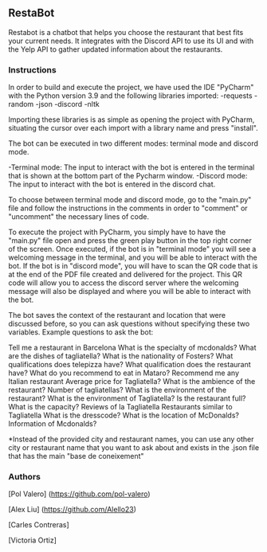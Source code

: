 ## RestaBot

Restabot is a chatbot that helps you choose the restaurant that best fits your current needs. It integrates with the Discord API to use its UI and with the Yelp API to gather updated information about the restaurants. 

### Instructions
In order to build and execute the project, we have used the IDE "PyCharm" with the Python version 3.9 and the following libraries imported:
-requests
-random
-json
-discord
-nltk

Importing these libraries is as simple as opening the project with PyCharm, situating the cursor over each import with a library name and press "install".

The bot can be executed in two different modes: terminal mode and discord mode.

-Terminal mode: The input to interact with the bot is entered in the terminal that is shown at the bottom part of the Pycharm window.
-Discord mode: The input to interact with the bot is entered in the discord chat.

To choose between terminal mode and discord mode, go to the "main.py" file and follow the instructions in the comments in order to "comment" or "uncomment" the necessary lines of code.

To execute the project with PyCharm, you simply have to have the "main.py" file open and press the green play button in the top right corner of the screen.
Once executed, if the bot is in "terminal mode" you will see a welcoming message in the terminal, and you will be able to interact with the bot.
If the bot is in "discord mode", you will have to scan the QR code that is at the end of the PDF file created and delivered for the project.
This QR code will allow you to access the discord server where the welcoming message will also be displayed and where you will be able to interact with the bot.

The bot saves the context of the restaurant and location that were discussed before, so you can ask questions without specifying these two variables.
Example questions to ask the bot:

Tell me a restaurant in Barcelona
What is the specialty of mcdonalds?
What are the dishes of tagliatella?
What is the nationality of Fosters?
What qualifications does telepizza have? What qualification does the restaurant have?
What do you recommend to eat in Mataro?
Recommend me any Italian restaurant
Average price for Tagliatella?
What is the ambience of the restaurant?
Number of tagliatellas?
What is the environment of the restaurant? What is the environment of Tagliatella?
Is the restaurant full?
What is the capacity?
Reviews of la Tagliatella
Restaurants similar to Tagliatella
What is the dresscode?
What is the location of McDonalds?
Information of Mcdonalds?

*Instead of the provided city and restaurant names, you can use any other city or restaurant name that you want to ask about and exists in the .json file that has the main "base de coneixement"

### Authors

[Pol Valero] (https://github.com/pol-valero)

[Alex Liu] (https://github.com/Alello23)

[Carles Contreras]

[Victoria Ortiz]